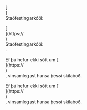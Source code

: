 [<br host>]<br action>Staðfestingarkóði:<br code>

[<br host>](https://<br host>)<br action>Staðfestingarkóði:<br code>.

Ef þú hefur ekki sótt um [<br host>](https://<br host>)<br action>, vinsamlegast hunsa þessi skilaboð.

Ef þú hefur ekki sótt um [<br host>](https://<br host>)<br action>, vinsamlegast hunsa þessi skilaboð.
